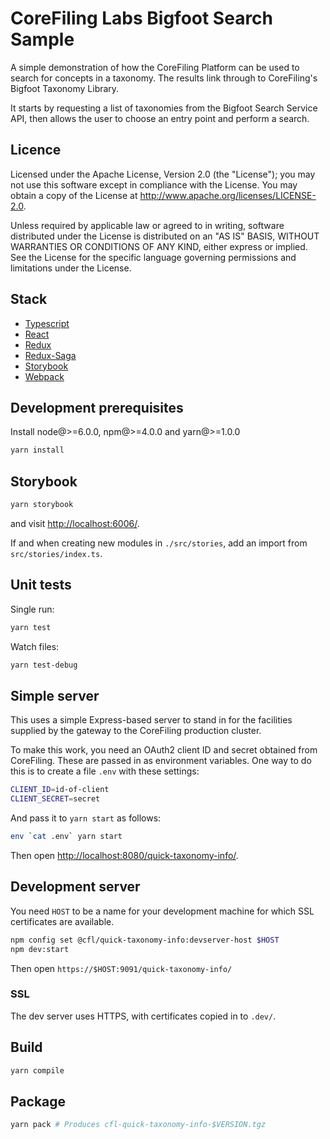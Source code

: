 # CoreFiling Labs Bigfoot Search Sample

A simple demonstration of how the CoreFiling Platform can be used to search for
concepts in a taxonomy.  The results link through to CoreFiling's Bigfoot
Taxonomy Library.

It starts by requesting a list of taxonomies from the Bigfoot Search Service API,
then allows the user to choose an entry point and perform a search.

## Licence

Licensed under the Apache License, Version 2.0 (the "License");
you may not use this software except in compliance with the License.
You may obtain a copy of the License at <http://www.apache.org/licenses/LICENSE-2.0>.

Unless required by applicable law or agreed to in writing, software
distributed under the License is distributed on an "AS IS" BASIS,
WITHOUT WARRANTIES OR CONDITIONS OF ANY KIND, either express or implied.
See the License for the specific language governing permissions and
limitations under the License.


## Stack

- [Typescript](https://github.com/Microsoft/TypeScript)
- [React](https://github.com/facebook/react)
- [Redux](http://redux.js.org/)
- [Redux-Saga](https://redux-saga.js.org/)
- [Storybook](https://storybook.js.org)
- [Webpack](https://github.com/webpack/webpack)


## Development prerequisites

Install node@>=6.0.0, npm@>=4.0.0 and yarn@>=1.0.0

```bash
yarn install
```


## Storybook

```bash
yarn storybook
```

and visit <http://localhost:6006/>.

If and when creating new modules in `./src/stories`, add an import from `src/stories/index.ts`.


## Unit tests

Single run:

```bash
yarn test
```

Watch files:

```bash
yarn test-debug
```


## Simple server

This uses a simple Express-based server to stand in for the facilities supplied
by the gateway to the CoreFiling production cluster.

To make this work, you need an OAuth2 client ID and  secret obtained from
CoreFiling. These are passed in as environment variables. One way to do this is
to create a file `.env` with these settings:

```bash
CLIENT_ID=id-of-client
CLIENT_SECRET=secret
```

And pass it to `yarn start` as follows:

```bash
env `cat .env` yarn start
```

Then open <http://localhost:8080/quick-taxonomy-info/>.



## Development server

You need `HOST` to be a name for your development machine for which SSL certificates are available.

```bash
npm config set @cfl/quick-taxonomy-info:devserver-host $HOST
npm dev:start
```

Then open `https://$HOST:9091/quick-taxonomy-info/`

### SSL

The dev server uses HTTPS, with certificates copied in to `.dev/`.


## Build

```bash
yarn compile
```


## Package

```bash
yarn pack # Produces cfl-quick-taxonomy-info-$VERSION.tgz
```
